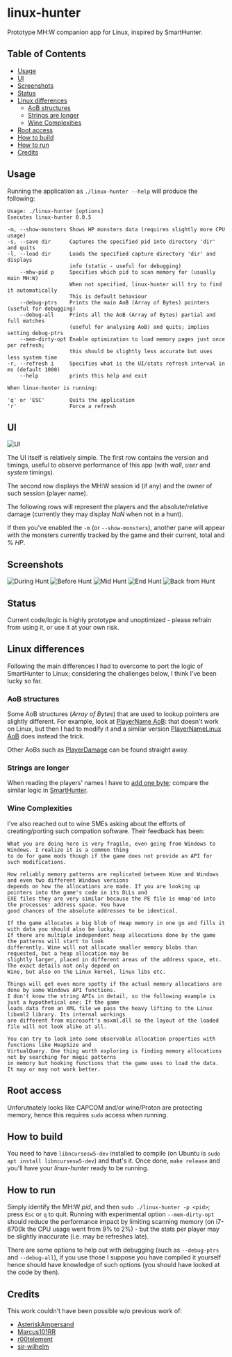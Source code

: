 # linux-hunter
Prototype MH:W companion app for Linux, inspired by SmartHunter.

## Table of Contents

* [Usage](#usage)
* [UI](#ui)
* [Screenshots](#screenshots)
* [Status](#status)
* [Linux differences](#linux-differences)
  * [AoB structures](#aob-structures)
  * [Strings are longer](#strings-are-longer)
  * [Wine Complexities](#wine-complexities)
* [Root access](#root-access)
* [How to build](#how-to-build)
* [How to run](#how-to-run)
* [Credits](#credits)

## Usage
Running the application as `./linux-hunter --help` will produce the following:
```
Usage: ./linux-hunter [options]
Executes linux-hunter 0.0.5

-m, --show-monsters Shows HP monsters data (requires slightly more CPU usage)
-s, --save dir      Captures the specified pid into directory 'dir' and quits
-l, --load dir      Loads the specified capture directory 'dir' and displays
                    info (static - useful for debugging)
    --mhw-pid p     Specifies which pid to scan memory for (usually main MH:W)
                    When not specified, linux-hunter will try to find it automatically
                    This is default behaviour
    --debug-ptrs    Prints the main AoB (Array of Bytes) pointers (useful for debugging)
    --debug-all     Prints all the AoB (Array of Bytes) partial and full matches
                    (useful for analysing AoB) and quits; implies setting debug-ptrs
    --mem-dirty-opt Enable optimization to load memory pages just once per refresh;
                    this should be slightly less accurate but uses less system time
-r, --refresh i     Specifies what is the UI/stats refresh interval in ms (default 1000)
    --help          prints this help and exit

When linux-hunter is running:

'q' or 'ESC'        Quits the application
'r'                 Force a refresh
```

## UI
![UI](https://raw.githubusercontent.com/Emanem/linux-hunter/master/pics/ui.jpg)

The UI itself is relatively simple. The first row contains the version and timings, useful to observe performance of this app (with _wall_, _user_ and _system_ timings).

The second row displays the MH:W session id (if any) and the owner of such session (player name).

The following rows will represent the players and the absolute/relative damage (currently they may display _NaN_ when not in a hunt).

If then you've enabled the `-m` (or `--show-monsters`), another pane will appear with the monsters currently tracked by the game and their current, total and % _HP_.

## Screenshots

![During Hunt](https://raw.githubusercontent.com/Emanem/linux-hunter/master/pics/hunt0.jpg)
![Before Hunt](https://raw.githubusercontent.com/Emanem/linux-hunter/master/pics/start_hunt.jpg)
![Mid Hunt](https://raw.githubusercontent.com/Emanem/linux-hunter/master/pics/mid_hunt.jpg)
![End Hunt](https://raw.githubusercontent.com/Emanem/linux-hunter/master/pics/end_hunt.jpg)
![Back from Hunt](https://raw.githubusercontent.com/Emanem/linux-hunter/master/pics/back_gathering.jpg)

## Status
Current code/logic is highly prototype and unoptimized - please refrain from using it, or use it at your own risk.

## Linux differences
Following the main differences I had to overcome to port the logic of SmartHunter to Linux; considering the challenges below, I think I've been lucky so far.

### AoB structures
Some AoB structures (_Array of Bytes_) that are used to lookup pointers are slightly different.
For example, look at [PlayerName AoB](https://github.com/Emanem/linux-hunter/blob/6b397574ff51d5c37b2dc4f2ec32e6558901a807/src/patterns.cpp#L31): that doesn't work on Linux, but then I had to modify it and a similar version [PlayerNameLinux AoB](https://github.com/Emanem/linux-hunter/blob/6b397574ff51d5c37b2dc4f2ec32e6558901a807/src/patterns.cpp#L61) does instead the trick.

Other AoBs such as [PlayerDamage](https://github.com/Emanem/linux-hunter/blob/6b397574ff51d5c37b2dc4f2ec32e6558901a807/src/patterns.cpp#L41) can be found straight away.

### Strings are longer 
When reading the players' names I have to [add one byte](https://github.com/Emanem/linux-hunter/blob/6b397574ff51d5c37b2dc4f2ec32e6558901a807/src/main.cpp#L149); compare the similar logic in [SmartHunter](https://github.com/sir-wilhelm/SmartHunter/blob/7fa3d5a30a653f3587d3ba32afec195224690b9c/SmartHunter/Game/Helpers/MhwHelper.cs#L298).

### Wine Complexities
I've also reached out to wine SMEs asking about the efforts of creating/porting such compation software. Their feedback has been:
```
What you are doing here is very fragile, even going from Windows to Windows. I realize it is a common thing
to do for game mods though if the game does not provide an API for such modifications.

How reliably memory patterns are replicated between Wine and Windows and even two different Windows versions
depends on how the allocations are made. If you are looking up pointers into the game's code in its DLLs and
EXE files they are very similar because the PE file is mmap'ed into the processes' address space. You have 
good chances of the absolute addresses to be identical.

If the game allocates a big blob of Heap memory in one go and fills it with data you should also be lucky.
If there are multiple independent heap allocations done by the game the patterns will start to look 
differently. Wine will not allocate smaller memory blobs than requested, but a heap allocation may be 
slightly larger, placed in different areas of the address space, etc. The exact details not only depend on
Wine, but also on the Linux kernel, linux libs etc.

Things will get even more spotty if the actual memory allocations are done by some Windows API functions.
I don't know the string APIs in detail, so the following example is just a hypothetical one: If the game
loads data from an XML file we pass the heavy lifting to the Linux libxml2 library. Its internal workings
are different from microsoft's msxml.dll so the layout of the loaded file will not look alike at all.

You can try to look into some observable allocation properties with functions like HeapSize and 
VirtualQuery. One thing worth exploring is finding memory allocations not by searching for magic patterns
in memory but hooking functions that the game uses to load the data. It may or may not work better.
```

## Root access
Unforutnately looks like CAPCOM and/or wine/Proton are protecting memory, hence this requires `sudo` access when running.

## How to build
You need to have `libncursesw5-dev` installed to compile (on Ubuntu is `sudo apt install libncursesw5-dev`) and that's it.
Once done, `make release` and you'll have your _linux-hunter_ ready to be running.

## How to run
Simply identify the MH:W _pid_, and then `sudo ./linux-hunter -p <pid>`; press `Esc` or `q` to quit.
Running with experimental option `--mem-dirty-opt` should reduce the performance impact by limiting scanning memory (on i7-8700k the CPU usage went from 9% to 2%) - but the stats per player may be slightly inaccurate (i.e. may be refreshes late).

There are some options to help out with debugging (such as `--debug-ptrs` and `--debug-all`), if you use those I suppose you have compiled it yourself hence should have knowledge of such options (you should have looked at the code by then).

## Credits
This work couldn't have been possible w/o previous work of:
* [AsteriskAmpersand](https://github.com/AsteriskAmpersand)
* [Marcus101RR](https://github.com/Marcus101RR)
* [r00telement](https://github.com/r00telement/SmartHunter)
* [sir-wilhelm](https://github.com/sir-wilhelm/SmartHunter)

